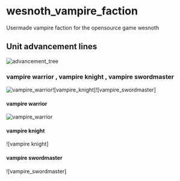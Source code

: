 # wesnoth_vampire_faction

Usermade vampire faction for the opensource game wesnoth

[vampire_warrior]:[images/vampire_warrior.png]
[vampire_warrior_knight]:[images/vampire_warrior_knight.png]
[vampire_warrior_swordmaster]:[images/vampire_warrior_swordmaster.png]
[vampire_fighter]:[images/vampire_fighter.png]
[vampire_fighter_sentry]:[images/vampire_fighter_sentry.png]
[vampire_fighter_guardian]:[images/vampire_fighter_guardian.png]
[vampire_rogue]:[images/vampire_rogue.png]
[vampire_rogue_illusionist]:[images/vampire_rogue_illusionist.png]
[vampire_rogue_thief]:[images/vampire_rogue_thief.png]
[vampire_mage]:[images/vampire_mage.png]
[vampire_mage_sorceress]:[images/vampire_mage_sorceress.png]
[vampire_mage_mystic]:[images/vampire_mage_mystic.png]
[vampire_mage_evoker]:[images/vampire_mage_evoker.png]
[vampire_mage_conjurer]:[images/vampire_mage_conjurer.png]
[vampire_noble]:[images/vampire_noble.png]
[vampire_noble_aristocrat]:[image/vampire_noble_aristocrat.png]
[vampire_onna]:[images/vampire_onna.png]
[vampire_onna_dame]:[images/vampire_onna_dame.png]
[vampire_onna_countess]:[images/vampire_onna_countess.png]
[vampire_onna_empress]:[images/vampire_onna_empress.png]
[vampire_shaman]:[images/vampire_shaman.png]
[vampire_shaman_witch]:[images/vampire_shaman_witch.png]
[vampire_swordswoman]:[images/vampire_swordswoman.png]
[vampire_swordswoman_honorguard]:[images/vampire_swordswoman_honorguard.png]
[advancement_tree]:[advancement_tree.png]


## Unit advancement lines

![advancement_tree]

### vampire warrior , vampire knight , vampire swordmaster
![vampire_warrior]![vampire_knight]![vampire_swordmaster]

#### vampire warrior
![vampire_warrior]

#### vampire knight
![vampire knight]

#### vampire swordmaster
![vampire_swordmaster]



